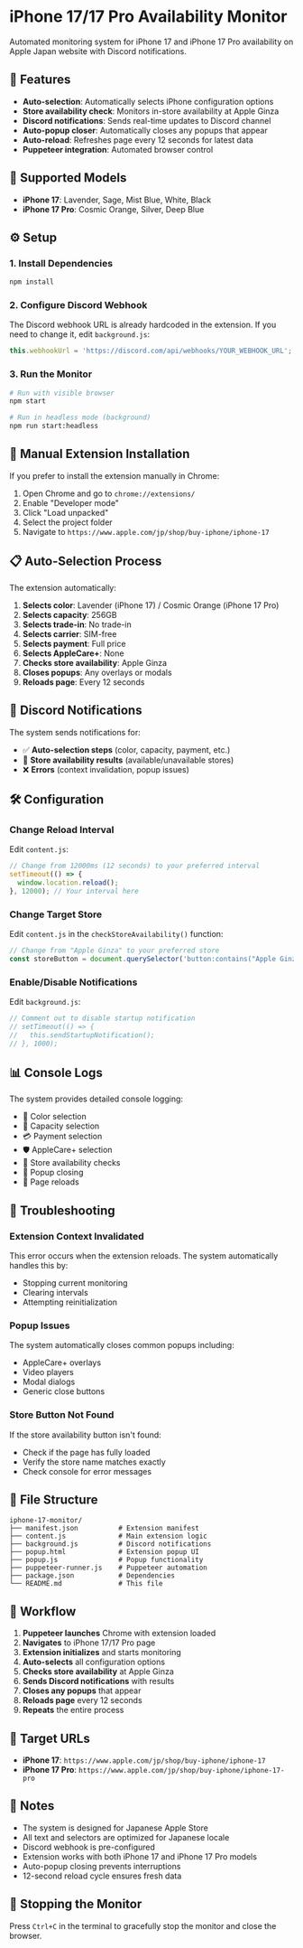 # iPhone 17/17 Pro Availability Monitor

Automated monitoring system for iPhone 17 and iPhone 17 Pro availability on Apple Japan website with Discord notifications.

## 🚀 Features

- **Auto-selection**: Automatically selects iPhone configuration options
- **Store availability check**: Monitors in-store availability at Apple Ginza
- **Discord notifications**: Sends real-time updates to Discord channel
- **Auto-popup closer**: Automatically closes any popups that appear
- **Auto-reload**: Refreshes page every 12 seconds for latest data
- **Puppeteer integration**: Automated browser control

## 📱 Supported Models

- **iPhone 17**: Lavender, Sage, Mist Blue, White, Black
- **iPhone 17 Pro**: Cosmic Orange, Silver, Deep Blue

## ⚙️ Setup

### 1. Install Dependencies

```bash
npm install
```

### 2. Configure Discord Webhook

The Discord webhook URL is already hardcoded in the extension. If you need to change it, edit `background.js`:

```javascript
this.webhookUrl = 'https://discord.com/api/webhooks/YOUR_WEBHOOK_URL';
```

### 3. Run the Monitor

```bash
# Run with visible browser
npm start

# Run in headless mode (background)
npm run start:headless
```

## 🔧 Manual Extension Installation

If you prefer to install the extension manually in Chrome:

1. Open Chrome and go to `chrome://extensions/`
2. Enable "Developer mode"
3. Click "Load unpacked"
4. Select the project folder
5. Navigate to `https://www.apple.com/jp/shop/buy-iphone/iphone-17`

## 📋 Auto-Selection Process

The extension automatically:

1. **Selects color**: Lavender (iPhone 17) / Cosmic Orange (iPhone 17 Pro)
2. **Selects capacity**: 256GB
3. **Selects trade-in**: No trade-in
4. **Selects carrier**: SIM-free
5. **Selects payment**: Full price
6. **Selects AppleCare+**: None
7. **Checks store availability**: Apple Ginza
8. **Closes popups**: Any overlays or modals
9. **Reloads page**: Every 12 seconds

## 🔔 Discord Notifications

The system sends notifications for:

- ✅ **Auto-selection steps** (color, capacity, payment, etc.)
- 🏪 **Store availability results** (available/unavailable stores)
- ❌ **Errors** (context invalidation, popup issues)

## 🛠️ Configuration

### Change Reload Interval

Edit `content.js`:

```javascript
// Change from 12000ms (12 seconds) to your preferred interval
setTimeout(() => {
  window.location.reload();
}, 12000); // Your interval here
```

### Change Target Store

Edit `content.js` in the `checkStoreAvailability()` function:

```javascript
// Change from "Apple Ginza" to your preferred store
const storeButton = document.querySelector('button:contains("Apple Ginza")');
```

### Enable/Disable Notifications

Edit `background.js`:

```javascript
// Comment out to disable startup notification
// setTimeout(() => {
//   this.sendStartupNotification();
// }, 1000);
```

## 📊 Console Logs

The system provides detailed console logging:

- 🎨 Color selection
- 💾 Capacity selection  
- 💳 Payment selection
- 🛡️ AppleCare+ selection
- 🏪 Store availability checks
- 🚫 Popup closing
- 🔄 Page reloads

## 🚨 Troubleshooting

### Extension Context Invalidated

This error occurs when the extension reloads. The system automatically handles this by:
- Stopping current monitoring
- Clearing intervals
- Attempting reinitialization

### Popup Issues

The system automatically closes common popups including:
- AppleCare+ overlays
- Video players
- Modal dialogs
- Generic close buttons

### Store Button Not Found

If the store availability button isn't found:
- Check if the page has fully loaded
- Verify the store name matches exactly
- Check console for error messages

## 📁 File Structure

```
iphone-17-monitor/
├── manifest.json          # Extension manifest
├── content.js             # Main extension logic
├── background.js          # Discord notifications
├── popup.html             # Extension popup UI
├── popup.js               # Popup functionality
├── puppeteer-runner.js    # Puppeteer automation
├── package.json           # Dependencies
└── README.md              # This file
```

## 🔄 Workflow

1. **Puppeteer launches** Chrome with extension loaded
2. **Navigates** to iPhone 17/17 Pro page
3. **Extension initializes** and starts monitoring
4. **Auto-selects** all configuration options
5. **Checks store availability** at Apple Ginza
6. **Sends Discord notifications** with results
7. **Closes any popups** that appear
8. **Reloads page** every 12 seconds
9. **Repeats** the entire process

## 🎯 Target URLs

- **iPhone 17**: `https://www.apple.com/jp/shop/buy-iphone/iphone-17`
- **iPhone 17 Pro**: `https://www.apple.com/jp/shop/buy-iphone/iphone-17-pro`

## 📝 Notes

- The system is designed for Japanese Apple Store
- All text and selectors are optimized for Japanese locale
- Discord webhook is pre-configured
- Extension works with both iPhone 17 and iPhone 17 Pro models
- Auto-popup closing prevents interruptions
- 12-second reload cycle ensures fresh data

## 🛑 Stopping the Monitor

Press `Ctrl+C` in the terminal to gracefully stop the monitor and close the browser.